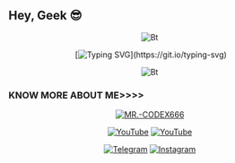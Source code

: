 ## Hey, Geek 😎
<p align="center"><img src="https://user-images.githubusercontent.com/76559435/120278129-84b04f80-c2d2-11eb-9a3c-a0f347cb32e0.gif" alt="Bt">

<div align="center" width="50">                    

&nbsp;[![Typing SVG](https://readme-typing-svg.herokuapp.com?color=41F70D&size=26&center=true&multiline=true&lines=Hii%2C%3CANONYMOUS%2F%3E++%3CARMY%2F%3E!)](https://git.io/typing-svg)
</div>
  
<p align="center"><img src="https://user-images.githubusercontent.com/49580304/110318584-81067880-7fc2-11eb-8391-152d308e7f2b.gif" alt="Bt">
  
### KNOW MORE ABOUT ME>>>>
<p align="center"><a href="https://github.com/MR-CODEX666"><img title="MR.-CODEX666" src="https://github-readme-stats.vercel.app/api?username=MR-CODEX666&show_icons=true&include_all_commits=true&theme=chartreuse-dark&cache_seconds=3200"></a>
</p>

<p align="center">
<a href="https://github.com/MR-CODEX666"><img title="YouTube" src="https://img.shields.io/badge/MR.-CODEX666-brightgreen?style=for-the-badge&logo=github"></a>
<a href="https://youtube.com/channel/UCG4Lop1oQ9dsJ0XsO2NxHYA"><img title="YouTube" src="https://img.shields.io/badge/YouTube-MR.CODDEX666-red?style=for-the-badge&logo=Youtube"></a>
</p>

<p align="center">
<a href="https://t.me/codex_666"><img title="Telegram" src="https://img.shields.io/badge/Telegram-black?style=for-the-badge&logo=Telegram"></a>
<a href="CODEX"><img title="Instagram" src="https://img.shields.io/badge/INSTAGRAM-black?style=for-the-badge&logo=instagram"></a>
<p align="center">
